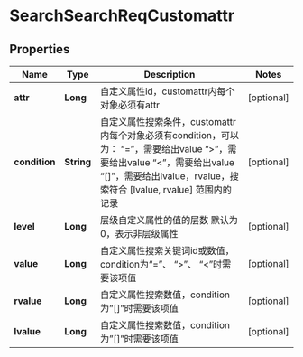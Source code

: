 # SearchSearchReqCustomattr

## Properties
Name | Type | Description | Notes
------------ | ------------- | ------------- | -------------
**attr** | **Long** | 自定义属性id，customattr内每个对象必须有attr |  [optional]
**condition** | **String** | 自定义属性搜索条件，customattr内每个对象必须有condition，可以为：  “&#x3D;”，需要给出value  “&gt;”，需要给出value  “&lt;”，需要给出value  “[]”，需要给出lvalue，rvalue，搜索符合 [lvalue, rvalue] 范围内的记录   |  [optional]
**level** | **Long** | 层级自定义属性的值的层数  默认为0，表示非层级属性   |  [optional]
**value** | **Long** | 自定义属性搜索关键词id或数值，condition为“&#x3D;”、 “&gt;”、 “&lt;”时需要该项值 |  [optional]
**rvalue** | **Long** | 自定义属性搜索数值，condition为”[]”时需要该项值 |  [optional]
**lvalue** | **Long** | 自定义属性搜索数值，condition为”[]”时需要该项值 |  [optional]
